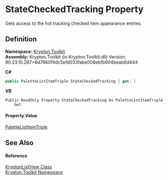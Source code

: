 # StateCheckedTracking Property


Gets access to the hot tracking checked item appearance entries.



## Definition
**Namespace:** <a href="79d2eac2-21f4-54ff-7552-b20c33c30600.md">Krypton.Toolkit</a>  
**Assembly:** Krypton.Toolkit (in Krypton.Toolkit.dll) Version: 80.23.10.287+8d7660f9dc5efd033fabe008ebfb904beab6d444

**C#**
``` C#
public PaletteListItemTriple StateCheckedTracking { get; }
```
**VB**
``` VB
Public ReadOnly Property StateCheckedTracking As PaletteListItemTriple
	Get
```



#### Property Value
<a href="550e6fbc-2b7c-06cd-a21d-2eb2cdff7f7e.md">PaletteListItemTriple</a>

## See Also


#### Reference
<a href="0708dbd3-8b84-d9ff-266c-c945f2b99c05.md">KryptonListView Class</a>  
<a href="79d2eac2-21f4-54ff-7552-b20c33c30600.md">Krypton.Toolkit Namespace</a>  
